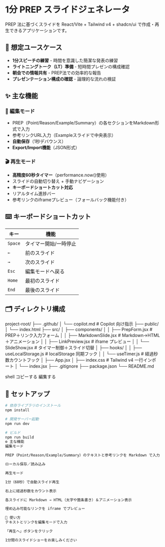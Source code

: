 # 1分 PREP スライドジェネレータ

PREP 法に基づくスライドを React/Vite + Tailwind v4 + shadcn/ui で作成・再生できるアプリケーションです。

## 🎯 想定ユースケース
- **1分スピーチの練習** - 時間を意識した簡潔な発表の練習
- **ライトニングトーク（LT）準備** - 短時間プレゼンの構成確認
- **朝会での情報共有** - PREP法での効率的な報告
- **プレゼンテーション構成の確認** - 論理的な流れの検証

## ✨ 主な機能

### 📝 編集モード
- PREP（Point/Reason/Example/Summary）の各セクションをMarkdown形式で入力
- 参考リンクURL入力（Exampleスライドで中央表示）
- **自動保存**（1秒デバウンス）
- **Export/Import機能**（JSON形式）

### 🎬 再生モード
- **高精度60秒タイマー**（performance.now()使用）
- スライドの自動切り替え + 手動ナビゲーション
- **キーボードショートカット対応**
- リアルタイム進捗バー
- 参考リンクのiframeプレビュー（フォールバック機能付き）

## ⌨️ キーボードショートカット
| キー | 機能 |
|------|------|
| `Space` | タイマー開始/一時停止 |
| `←` | 前のスライド |
| `→` | 次のスライド |
| `Esc` | 編集モードへ戻る |
| `Home` | 最初のスライド |
| `End` | 最後のスライド |

## 🗂 ディレクトリ構成

project-root/
├── .github/
│ └── copilot.md # Copilot 向け指示
├── public/
│ └── index.html
├── src/
│ ├── components/
│ │ ├── PrepForm.jsx # PREP＋リンク入力フォーム
│ │ ├── MarkdownSlide.jsx # Markdown→HTML＋アニメーション
│ │ ├── LinkPreview.jsx # iframe プレビュー
│ │ └── SlideShow.jsx # タイマー制御＋スライド切替
│ ├── hooks/
│ │ ├── useLocalStorage.js # localStorage 同期フック
│ │ └── useTimer.js # 経過秒数カウントフック
│ ├── App.jsx
│ ├── index.css # Tailwind v4 一行インポート
│ └── index.jsx
├── .gitignore
├── package.json
└── README.md

shell
コピーする
編集する

## 🚀 セットアップ

```bash
# 依存ライブラリのインストール
npm install

# 開発サーバー起動
npm run dev

# ビルド
npm run build
⚙️ 主な機能
編集モード

PREP（Point/Reason/Example/Summary）のテキストと参考リンクを Markdown で入力

ローカル保存／読み込み

再生モード

1分（60秒）で自動スライド再生

右上に経過秒数をカウント表示

各スライドに Markdown → HTML（太字や箇条書き）＆アニメーション表示

埋め込み可能なリンクを iframe でプレビュー

📖 使い方
テキストとリンクを編集モードで入力

「再生へ」ボタンをクリック

1分間のスライドショーをお楽しみください